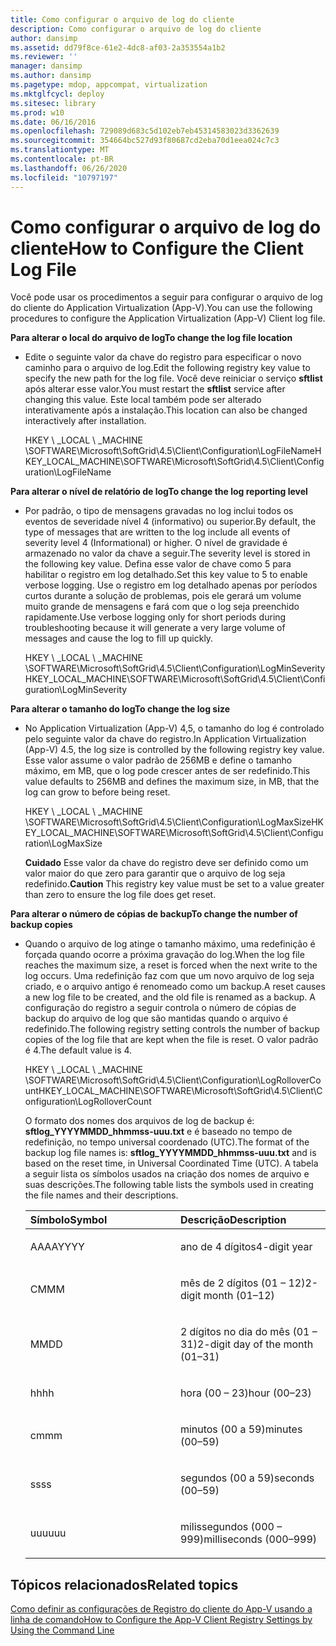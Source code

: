 ```yaml
---
title: Como configurar o arquivo de log do cliente
description: Como configurar o arquivo de log do cliente
author: dansimp
ms.assetid: dd79f8ce-61e2-4dc8-af03-2a353554a1b2
ms.reviewer: ''
manager: dansimp
ms.author: dansimp
ms.pagetype: mdop, appcompat, virtualization
ms.mktglfcycl: deploy
ms.sitesec: library
ms.prod: w10
ms.date: 06/16/2016
ms.openlocfilehash: 729089d683c5d102eb7eb45314583023d3362639
ms.sourcegitcommit: 354664bc527d93f80687cd2eba70d1eea024c7c3
ms.translationtype: MT
ms.contentlocale: pt-BR
ms.lasthandoff: 06/26/2020
ms.locfileid: "10797197"
---
```

# <span data-ttu-id="18323-103">Como configurar o arquivo de log do cliente</span><span class="sxs-lookup"><span data-stu-id="18323-103">How to Configure the Client Log File</span></span>


<span data-ttu-id="18323-104">Você pode usar os procedimentos a seguir para configurar o arquivo de log do cliente do Application Virtualization (App-V).</span><span class="sxs-lookup"><span data-stu-id="18323-104">You can use the following procedures to configure the Application Virtualization (App-V) Client log file.</span></span>

**<span data-ttu-id="18323-105">Para alterar o local do arquivo de log</span><span class="sxs-lookup"><span data-stu-id="18323-105">To change the log file location</span></span>**

-   <span data-ttu-id="18323-106">Edite o seguinte valor da chave do registro para especificar o novo caminho para o arquivo de log.</span><span class="sxs-lookup"><span data-stu-id="18323-106">Edit the following registry key value to specify the new path for the log file.</span></span> <span data-ttu-id="18323-107">Você deve reiniciar o serviço **sftlist** após alterar esse valor.</span><span class="sxs-lookup"><span data-stu-id="18323-107">You must restart the **sftlist** service after changing this value.</span></span> <span data-ttu-id="18323-108">Este local também pode ser alterado interativamente após a instalação.</span><span class="sxs-lookup"><span data-stu-id="18323-108">This location can also be changed interactively after installation.</span></span>

    <span data-ttu-id="18323-109">HKEY \ _LOCAL \ _MACHINE \\SOFTWARE\\Microsoft\\SoftGrid\\4.5\\Client\\Configuration\\LogFileName</span><span class="sxs-lookup"><span data-stu-id="18323-109">HKEY\_LOCAL\_MACHINE\\SOFTWARE\\Microsoft\\SoftGrid\\4.5\\Client\\Configuration\\LogFileName</span></span>

**<span data-ttu-id="18323-110">Para alterar o nível de relatório de log</span><span class="sxs-lookup"><span data-stu-id="18323-110">To change the log reporting level</span></span>**

-   <span data-ttu-id="18323-111">Por padrão, o tipo de mensagens gravadas no log inclui todos os eventos de severidade nível 4 (informativo) ou superior.</span><span class="sxs-lookup"><span data-stu-id="18323-111">By default, the type of messages that are written to the log include all events of severity level 4 (Informational) or higher.</span></span> <span data-ttu-id="18323-112">O nível de gravidade é armazenado no valor da chave a seguir.</span><span class="sxs-lookup"><span data-stu-id="18323-112">The severity level is stored in the following key value.</span></span> <span data-ttu-id="18323-113">Defina esse valor de chave como 5 para habilitar o registro em log detalhado.</span><span class="sxs-lookup"><span data-stu-id="18323-113">Set this key value to 5 to enable verbose logging.</span></span> <span data-ttu-id="18323-114">Use o registro em log detalhado apenas por períodos curtos durante a solução de problemas, pois ele gerará um volume muito grande de mensagens e fará com que o log seja preenchido rapidamente.</span><span class="sxs-lookup"><span data-stu-id="18323-114">Use verbose logging only for short periods during troubleshooting because it will generate a very large volume of messages and cause the log to fill up quickly.</span></span>

    <span data-ttu-id="18323-115">HKEY \ _LOCAL \ _MACHINE \\SOFTWARE\\Microsoft\\SoftGrid\\4.5\\Client\\Configuration\\LogMinSeverity</span><span class="sxs-lookup"><span data-stu-id="18323-115">HKEY\_LOCAL\_MACHINE\\SOFTWARE\\Microsoft\\SoftGrid\\4.5\\Client\\Configuration\\LogMinSeverity</span></span>

**<span data-ttu-id="18323-116">Para alterar o tamanho do log</span><span class="sxs-lookup"><span data-stu-id="18323-116">To change the log size</span></span>**

-   <span data-ttu-id="18323-117">No Application Virtualization (App-V) 4,5, o tamanho do log é controlado pelo seguinte valor da chave do registro.</span><span class="sxs-lookup"><span data-stu-id="18323-117">In Application Virtualization (App-V) 4.5, the log size is controlled by the following registry key value.</span></span> <span data-ttu-id="18323-118">Esse valor assume o valor padrão de 256MB e define o tamanho máximo, em MB, que o log pode crescer antes de ser redefinido.</span><span class="sxs-lookup"><span data-stu-id="18323-118">This value defaults to 256MB and defines the maximum size, in MB, that the log can grow to before being reset.</span></span>

    <span data-ttu-id="18323-119">HKEY \ _LOCAL \ _MACHINE \\SOFTWARE\\Microsoft\\SoftGrid\\4.5\\Client\\Configuration\\LogMaxSize</span><span class="sxs-lookup"><span data-stu-id="18323-119">HKEY\_LOCAL\_MACHINE\\SOFTWARE\\Microsoft\\SoftGrid\\4.5\\Client\\Configuration\\LogMaxSize</span></span>

    <span data-ttu-id="18323-120">**Cuidado**  Esse valor da chave do registro deve ser definido como um valor maior do que zero para garantir que o arquivo de log seja redefinido.</span><span class="sxs-lookup"><span data-stu-id="18323-120">**Caution** This registry key value must be set to a value greater than zero to ensure the log file does get reset.</span></span>

     

**<span data-ttu-id="18323-121">Para alterar o número de cópias de backup</span><span class="sxs-lookup"><span data-stu-id="18323-121">To change the number of backup copies</span></span>**

-   <span data-ttu-id="18323-122">Quando o arquivo de log atinge o tamanho máximo, uma redefinição é forçada quando ocorre a próxima gravação do log.</span><span class="sxs-lookup"><span data-stu-id="18323-122">When the log file reaches the maximum size, a reset is forced when the next write to the log occurs.</span></span> <span data-ttu-id="18323-123">Uma redefinição faz com que um novo arquivo de log seja criado, e o arquivo antigo é renomeado como um backup.</span><span class="sxs-lookup"><span data-stu-id="18323-123">A reset causes a new log file to be created, and the old file is renamed as a backup.</span></span> <span data-ttu-id="18323-124">A configuração do registro a seguir controla o número de cópias de backup do arquivo de log que são mantidas quando o arquivo é redefinido.</span><span class="sxs-lookup"><span data-stu-id="18323-124">The following registry setting controls the number of backup copies of the log file that are kept when the file is reset.</span></span> <span data-ttu-id="18323-125">O valor padrão é 4.</span><span class="sxs-lookup"><span data-stu-id="18323-125">The default value is 4.</span></span>

    <span data-ttu-id="18323-126">HKEY \ _LOCAL \ _MACHINE \\SOFTWARE\\Microsoft\\SoftGrid\\4.5\\Client\\Configuration\\LogRolloverCount</span><span class="sxs-lookup"><span data-stu-id="18323-126">HKEY\_LOCAL\_MACHINE\\SOFTWARE\\Microsoft\\SoftGrid\\4.5\\Client\\Configuration\\LogRolloverCount</span></span>

    <span data-ttu-id="18323-127">O formato dos nomes dos arquivos de log de backup é: **sftlog\_YYYYMMDD\_hhmmss-uuu.txt** e é baseado no tempo de redefinição, no tempo universal coordenado (UTC).</span><span class="sxs-lookup"><span data-stu-id="18323-127">The format of the backup log file names is: **sftlog\_YYYYMMDD\_hhmmss-uuu.txt** and is based on the reset time, in Universal Coordinated Time (UTC).</span></span> <span data-ttu-id="18323-128">A tabela a seguir lista os símbolos usados na criação dos nomes de arquivo e suas descrições.</span><span class="sxs-lookup"><span data-stu-id="18323-128">The following table lists the symbols used in creating the file names and their descriptions.</span></span>

    <table>
    <colgroup>
    <col width="50%" />
    <col width="50%" />
    </colgroup>
    <thead>
    <tr class="header">
    <th align="left"><span data-ttu-id="18323-129">Símbolo</span><span class="sxs-lookup"><span data-stu-id="18323-129">Symbol</span></span></th>
    <th align="left"><span data-ttu-id="18323-130">Descrição</span><span class="sxs-lookup"><span data-stu-id="18323-130">Description</span></span></th>
    </tr>
    </thead>
    <tbody>
    <tr class="odd">
    <td align="left"><p><span data-ttu-id="18323-131">AAAA</span><span class="sxs-lookup"><span data-stu-id="18323-131">YYYY</span></span></p></td>
    <td align="left"><p><span data-ttu-id="18323-132">ano de 4 dígitos</span><span class="sxs-lookup"><span data-stu-id="18323-132">4-digit year</span></span></p></td>
    </tr>
    <tr class="even">
    <td align="left"><p><span data-ttu-id="18323-133">CM</span><span class="sxs-lookup"><span data-stu-id="18323-133">MM</span></span></p></td>
    <td align="left"><p><span data-ttu-id="18323-134">mês de 2 dígitos (01 – 12)</span><span class="sxs-lookup"><span data-stu-id="18323-134">2-digit month (01–12)</span></span></p></td>
    </tr>
    <tr class="odd">
    <td align="left"><p><span data-ttu-id="18323-135">MM</span><span class="sxs-lookup"><span data-stu-id="18323-135">DD</span></span></p></td>
    <td align="left"><p><span data-ttu-id="18323-136">2 dígitos no dia do mês (01 – 31)</span><span class="sxs-lookup"><span data-stu-id="18323-136">2-digit day of the month (01–31)</span></span></p></td>
    </tr>
    <tr class="even">
    <td align="left"><p><span data-ttu-id="18323-137">hh</span><span class="sxs-lookup"><span data-stu-id="18323-137">hh</span></span></p></td>
    <td align="left"><p><span data-ttu-id="18323-138">hora (00 – 23)</span><span class="sxs-lookup"><span data-stu-id="18323-138">hour (00–23)</span></span></p></td>
    </tr>
    <tr class="odd">
    <td align="left"><p><span data-ttu-id="18323-139">cm</span><span class="sxs-lookup"><span data-stu-id="18323-139">mm</span></span></p></td>
    <td align="left"><p><span data-ttu-id="18323-140">minutos (00 a 59)</span><span class="sxs-lookup"><span data-stu-id="18323-140">minutes (00–59)</span></span></p></td>
    </tr>
    <tr class="even">
    <td align="left"><p><span data-ttu-id="18323-141">ss</span><span class="sxs-lookup"><span data-stu-id="18323-141">ss</span></span></p></td>
    <td align="left"><p><span data-ttu-id="18323-142">segundos (00 a 59)</span><span class="sxs-lookup"><span data-stu-id="18323-142">seconds (00–59)</span></span></p></td>
    </tr>
    <tr class="odd">
    <td align="left"><p><span data-ttu-id="18323-143">uuu</span><span class="sxs-lookup"><span data-stu-id="18323-143">uuu</span></span></p></td>
    <td align="left"><p><span data-ttu-id="18323-144">milissegundos (000 – 999)</span><span class="sxs-lookup"><span data-stu-id="18323-144">milliseconds (000–999)</span></span></p></td>
    </tr>
    </tbody>
    </table>

     

## <span data-ttu-id="18323-145">Tópicos relacionados</span><span class="sxs-lookup"><span data-stu-id="18323-145">Related topics</span></span>


[<span data-ttu-id="18323-146">Como definir as configurações de Registro do cliente do App-V usando a linha de comando</span><span class="sxs-lookup"><span data-stu-id="18323-146">How to Configure the App-V Client Registry Settings by Using the Command Line</span></span>](how-to-configure-the-app-v-client-registry-settings-by-using-the-command-line.md)

 

 





